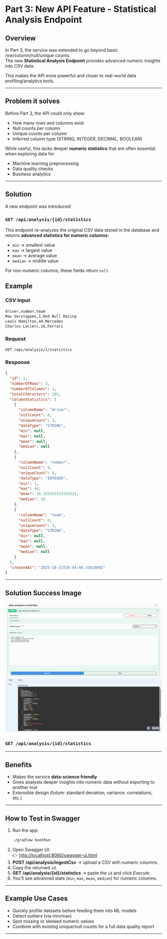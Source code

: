 # Part 3: New API Feature - Statistical Analysis Endpoint 

## Overview
In Part 3, the service was extended to go beyond basic row/column/null/unique counts.  
The new **Statistical Analysis Endpoint** provides advanced numeric insights into CSV data.  

This makes the API more powerful and closer to real-world data profiling/analytics tools.  

---

## Problem it solves
Before Part 3, the API could only show:
- How many rows and columns exist  
- Null counts per column  
- Unique counts per column  
- Inferred column type (STRING, INTEGER, DECIMAL, BOOLEAN)  

While useful, this lacks deeper **numeric statistics** that are often essential when exploring data for:
- Machine learning preprocessing  
- Data quality checks  
- Business analytics  

---

## Solution
A new endpoint was introduced:  

### `GET /api/analysis/{id}/statistics`  

This endpoint re-analyzes the original CSV data stored in the database and returns **advanced statistics for numeric columns**:

- `min` → smallest value  
- `max` → largest value  
- `mean` → average value  
- `median` → middle value  

For non-numeric columns, these fields return `null`.  

## Example

### CSV Input
```csv
driver,number,team
Max Verstappen,1,Red Bull Racing
Lewis Hamilton,44,Mercedes
Charles Leclerc,16,Ferrari
```

### Request
```http
GET /api/analysis/1/statistics
```

### Response
```json
{
  "id": 1,
  "numberOfRows": 3,
  "numberOfColumns": 3,
  "totalCharacters": 105,
  "columnStatistics": [
    {
      "columnName": "driver",
      "nullCount": 0,
      "uniqueCount": 3,
      "dataType": "STRING",
      "min": null,
      "max": null,
      "mean": null,
      "median": null
    },
    {
      "columnName": "number",
      "nullCount": 0,
      "uniqueCount": 3,
      "dataType": "INTEGER",
      "min": 1,
      "max": 44,
      "mean": 20.333333333333332,
      "median": 16
    },
    {
      "columnName": "team",
      "nullCount": 0,
      "uniqueCount": 3,
      "dataType": "STRING",
      "min": null,
      "max": null,
      "mean": null,
      "median": null
    }
  ],
  "createdAt": "2025-10-31T20:44:40.3181869Z"
}
```

---
## Solution Success Image
![Test 2 Summary – 100% Successful](/images/newFeatureImg1.png)
![Test 2 Summary – 100% Successful](/images/NewFeatureAPI.png)
### `GET /api/analysis/{id}/statistics`
---

## Benefits
- Makes the service **data-science friendly**  
- Gives analysts deeper insights into numeric data without exporting to another tool  
- Extensible design (future: standard deviation, variance, correlations, etc.)  

---

## How to Test in Swagger
1. Run the app:  
   ```bash
   ./gradlew bootRun
   ```
2. Open Swagger UI:  
   👉 [http://localhost:8080/swagger-ui.html](http://localhost:8080/swagger-ui.html)  
3. **POST /api/analysis/ingestCsv** → upload a CSV with numeric columns.  
4. Copy the returned `id`.  
5. **GET /api/analysis/{id}/statistics** → paste the `id` and click *Execute*.  
6. You’ll see advanced stats (`min`, `max`, `mean`, `median`) for numeric columns.  

---

## Example Use Cases
- Quickly profile datasets before feeding them into ML models  
- Detect outliers (via min/max)  
- Spot missing or skewed numeric values  
- Combine with existing unique/null counts for a full data quality report  

---

